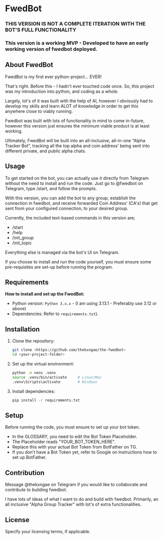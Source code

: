 # FwedBot

### THIS VERSION IS NOT A COMPLETE ITERATION WITH THE BOT'S FULL FUNCTIONALITY

### This version is a working MVP - Developed to have an early working version of fwedbot deployed.

## About FwedBot

FwedBot is my first ever python-project... EVER!

That's right. Before this - I hadn't ever touched code once. So, this project was my introduction into python, and coding as a whole.

Largely, lot's of it was built with the help of AI, however I obviously had to develop my skills and learn ALOT of knowledge in order to get this anywhere close to viably running.

Fwedbot was built with lots of functionality in mind to come in-future, however this version just ensures the minimum viable product is at least working.

Ultimately, FwedBot will be built into an all-inclusive, all-in-one "Alpha Tracker Bot", tracking all the top alpha and coin address' being sent into different private, and public alpha chats.

## Usage

To get started on the bot, you can actually use it directly from Telegram without the need to install and run the code. Just go to @fwedbot on Telegram, type /start, and follow the prompts.

With this version, you can add the bot to any group, establish the connection in fwedbot, and receive forwarded Coin Address' (CA's) that
get sent from your configured connection, to your desired group.

Currently, the included text-based commands in this version are;

- /start
- /help
- /init_group
- /init_topic

Everything else is managed via the bot's UI on Telegram.

If you choose to install and run the code yourself, you must ensure some pre-requisites are set-up before running the program.

## Requirements

**How to install and set up the FwedBot:**
- Python version: `Python 3.x.x` - (I am using 3.13.1 - Preferably use 3.12 or above)
- Dependencies: Refer to `requirements.txt`).

## Installation

1. Clone the repository:
    ```bash
    git clone <https://github.com/thekxngae/the-fwedbot>
    cd <your-project-folder>
    ```
2. Set up the virtual environment:
    ```bash
    python -m venv .venv
    source .venv/bin/activate     # Linux/Mac
    .venv\Scripts\activate        # Windows
    ```
3. Install dependencies:
    ```bash
    pip install -r requirements.txt
    ```
## Setup

Before running the code, you must ensure to set up your bot token.

- In the GLOSSARY, you need to edit the Bot Token Placeholder.
- The Placeholder reads "YOUR_BOT_TOKEN_HERE".
- Replace this with your actual Bot Token from BotFather on TG.
- If you don't have a Bot Token yet, refer to Google on Instructions how to set up BotFather.

## Contribution

Message @thekxngae on Telegram if you would like to collaborate and contribute to building fwedbot.

I have lots of ideas of what I want to do and build with fwedbot. Primarily, an all inclusive "Alpha Group Tracker" with lot's of extra functionalities.

## License

Specify your licensing terms, if applicable.